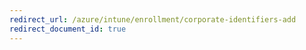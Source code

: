 ```yaml
---
redirect_url: /azure/intune/enrollment/corporate-identifiers-add
redirect_document_id: true
---
```

